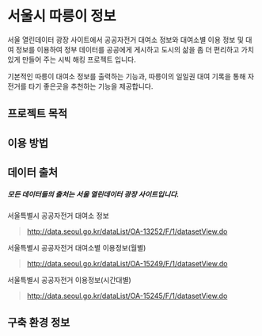 # 서울시 따릉이 정보
  서울 열린데이터 광장 사이트에서 공공자전거 대여소 정보와 대여소별 이용 정보 및 대여 정보를 이용하여 정부 데이터를 공공에게 게시하고 도시의 삶을 좀 더 편리하고 가치있게 만들어 주는 시빅 해킹 프로젝트 입니다.
 
  기본적인 따릉이 대여소 정보를 출력하는 기능과, 따릉이의 일일권 대여 기록을 통해 자전거를 타기 좋은곳을 추천하는 기능을 제공합니다.

## 프로젝트 목적

## 이용 방법

## 데이터 출처
 ##### 모든 데이터들의 출처는 서울 열린데이터 광장 사이트입니다.
 
 
 서울특별시 공공자전거 대여소 정보
 > http://data.seoul.go.kr/dataList/OA-13252/F/1/datasetView.do
 
 서울특별시 공공자전거 대여소별 이용정보(월별)
 > http://data.seoul.go.kr/dataList/OA-15249/F/1/datasetView.do
 
 서울특별시 공공자전거 이용정보(시간대별)
 > http://data.seoul.go.kr/dataList/OA-15245/F/1/datasetView.do
 
## 구축 환경 정보
